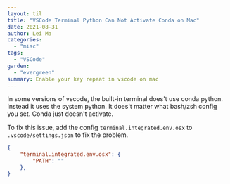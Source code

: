 ```yaml
---
layout: til
title: "VSCode Terminal Python Can Not Activate Conda on Mac"
date: 2021-08-31
author: Lei Ma
categories:
  - "misc"
tags:
  - "VSCode"
garden:
  - "evergreen"
summary: Enable your key repeat in vscode on mac
---
```


In some versions of vscode, the built-in terminal does't use conda python. Instead it uses the system python. It does't matter what bash/zsh config you set. Conda just doesn't activate.

To fix this issue, add the config `terminal.integrated.env.osx` to `.vscode/settings.json` to fix the problem.


```json
{
    "terminal.integrated.env.osx": {
        "PATH": ""
    },
}
```